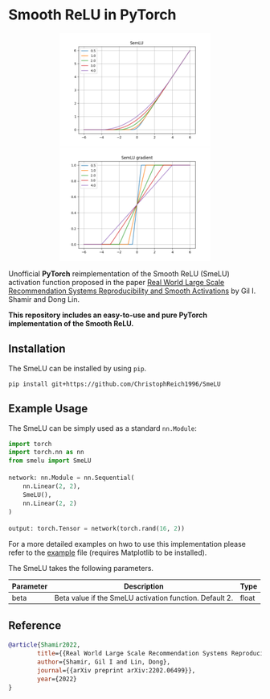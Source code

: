 # Smooth ReLU in PyTorch

<p align="center">
<img src="plots/SemLU.png" alt="drawing" width="300"/><img src="plots/SemLU_grad.png" alt="drawing" width="300"/>
</p>

Unofficial **PyTorch** reimplementation of the Smooth ReLU (SmeLU) activation function proposed in the
paper [Real World Large Scale Recommendation Systems Reproducibility and Smooth Activations](https://arxiv.org/pdf/2202.06499.pdf)
by Gil I. Shamir and Dong Lin.

**This repository includes an easy-to-use and pure PyTorch implementation of the Smooth ReLU.**

## Installation

The SmeLU can be installed by using `pip`.

````shell script
pip install git+https://github.com/ChristophReich1996/SmeLU
````

## Example Usage

The SmeLU can be simply used as a standard `nn.Module`:

````python
import torch
import torch.nn as nn
from smelu import SmeLU

network: nn.Module = nn.Sequential(
    nn.Linear(2, 2),
    SmeLU(),
    nn.Linear(2, 2)
)

output: torch.Tensor = network(torch.rand(16, 2))
````

For a more detailed examples on hwo to use this implementation please refer to the [example](example.py) file (requires
Matplotlib to be installed).

The SmeLU takes the following parameters.

| Parameter | Description | Type |
| ------------- | ------------- | ------------- |
| beta | Beta value if the SmeLU activation function. Default 2. | float |

## Reference

````bibtex
@article{Shamir2022,
        title={{Real World Large Scale Recommendation Systems Reproducibility and Smooth Activations}},
        author={Shamir, Gil I and Lin, Dong},
        journal={{arXiv preprint arXiv:2202.06499}},
        year={2022}
}
````
